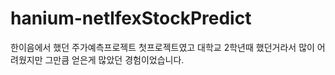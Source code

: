# hanium-netlfexStockPredict
한이음에서 했던 주가예측프로젝트 첫프로젝트였고 대학교 2학년때 했던거라서 많이 어려웠지만 그만큼 얻은게 많았던 경험이었습니다.
